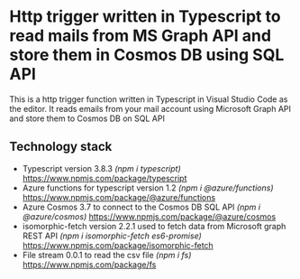 # Http trigger written in Typescript to read mails from MS Graph API and store them in Cosmos DB using SQL API
This is a http trigger function written in Typescript in Visual Studio Code as the editor. It reads emails from your mail account using Microsoft Graph API and store them to Cosmos DB on SQL API

## Technology stack  
* Typescript version 3.8.3 *(npm i typescript)* https://www.npmjs.com/package/typescript 
* Azure functions for typescript version 1.2 *(npm i @azure/functions)* https://www.npmjs.com/package/@azure/functions 
* Azure Cosmos 3.7 to connect to the Cosmos DB SQL API *(npm i @azure/cosmos)* https://www.npmjs.com/package/@azure/cosmos
* isomorphic-fetch version 2.2.1 used to fetch data from Microsoft graph REST API *(npm i isomorphic-fetch es6-promise)* https://www.npmjs.com/package/isomorphic-fetch
* File stream 0.0.1 to read the csv file *(npm i fs)* https://www.npmjs.com/package/fs
